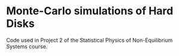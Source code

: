 # Monte-Carlo simulations of Hard Disks

Code used in Project 2 of the Statistical Physics of Non-Equilibrium Systems course.
